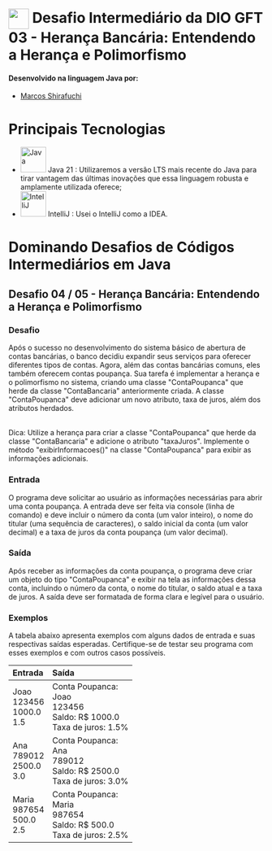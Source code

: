 # <img align="center" width="40px" src="https://hermes.digitalinnovation.one/assets/diome/logo-minimized.png"> Desafio Intermediário da DIO GFT 03 - Herança Bancária: Entendendo a Herança e Polimorfismo


#### Desenvolvido na linguagem Java por:
- [Marcos Shirafuchi](https://github.com/marcosfshirafuchi)

# Principais Tecnologias

- <img width="50px" src="https://cdn.jsdelivr.net/gh/devicons/devicon@latest/icons/java/java-original-wordmark.svg" title = "Java" /> Java 21 : Utilizaremos a versão LTS mais recente do Java para tirar vantagem das últimas inovações que essa linguagem robusta e amplamente utilizada oferece;
- <img width="50px" src="https://cdn.jsdelivr.net/gh/devicons/devicon@latest/icons/intellij/intellij-original.svg" title = "IntelliJ" /> IntelliJ : Usei o IntelliJ como a IDEA.

# Dominando Desafios de Códigos Intermediários em Java
## Desafio 04 / 05 - Herança Bancária: Entendendo a Herança e Polimorfismo
### Desafio
Após o sucesso no desenvolvimento do sistema básico de abertura de contas bancárias, o banco decidiu expandir seus serviços para oferecer diferentes tipos de contas. 
Agora, além das contas bancárias comuns, eles também oferecem contas poupança. Sua tarefa é implementar a herança e o polimorfismo no sistema, criando uma classe "ContaPoupanca" que herde da classe "ContaBancaria" anteriormente criada. 
A classe "ContaPoupanca" deve adicionar um novo atributo, taxa de juros, além dos atributos herdados.<br><br>

Dica: Utilize a herança para criar a classe "ContaPoupanca" que herde da classe "ContaBancaria" e adicione o atributo "taxaJuros". Implemente o método "exibirInformacoes()" na classe "ContaPoupanca" para exibir as informações adicionais.

### Entrada

O programa deve solicitar ao usuário as informações necessárias para abrir uma conta poupança. A entrada deve ser feita via console (linha de comando) e deve incluir o número da conta (um valor inteiro), o nome do titular (uma sequência de caracteres), o saldo inicial da conta (um valor decimal) e a taxa de juros da conta poupança (um valor decimal).

### Saída
Após receber as informações da conta poupança, o programa deve criar um objeto do tipo "ContaPoupanca" e exibir na tela as informações dessa conta, incluindo o número da conta, o nome do titular, o saldo atual e a taxa de juros. A saída deve ser formatada de forma clara e legível para o usuário.


### Exemplos

A tabela abaixo apresenta exemplos com alguns dados de entrada e suas respectivas saídas esperadas. Certifique-se de testar seu programa com esses exemplos e com outros casos possíveis.



<table>
  <thead>
    <tr align="left">
      <th>Entrada</th>
      <th>Saída</th>
    </tr>
  </thead>
  <tbody align="left">
    <tr>
      <td>Joao<br>
123456<br>
1000.0<br>
1.5
      </td>
      <td>Conta Poupanca:<br>
Joao<br>
123456<br>
Saldo: R$ 1000.0<br>
Taxa de juros: 1.5%
      </td>
    </tr>
    <tr>
      <td>
        Ana<br>
789012<br>
2500.0<br>
3.0
      </td>
      <td>Conta Poupanca:<br>
Ana<br>
789012<br>
Saldo: R$ 2500.0<br>
Taxa de juros: 3.0%</td>
    </tr>
    <tr>
      <td>Maria<br>
987654<br>
500.0<br>
2.5
      </td>
      <td>Conta Poupanca:<br>
Maria<br>
987654<br>
Saldo: R$ 500.0<br>
Taxa de juros: 2.5%
      </td>
    </tr>
  </tbody>
  <tfoot></tfoot>
</table>

